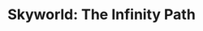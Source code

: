 ---
layout: game
title: "Skyworld: The Infinity Path"
site-category: "mobile"
permalink: /games/skyworld/

#components
list: ["cover-img", "description", "list-description", "downloads", "pixelart", "screenshots"]

#cover img
cover-img: "thumb_skyworld.jpeg"

#cover youtube
cover-youtube: "https://www.youtube.com/embed/PVXsSeOZx50"

#cover gif
cover-gif: "thumb_skyworld.jpeg"
cover-gif-width: 640
cover-gif-height: 480

#cover swf
cover-swf: "thumb_skyworld.jpeg"
cover-swf-width: 640
cover-swf-height: 480
cover-swf-description: "<b>Commands:</b> LEFT and RIGHT / Shoot: SPACE"

#description
description: >
 <p>Music City was a social game developed to the Facebook platform, at Gazeus Games. Where the players have the opportunity to manage their career to become a Rockstar, and also, you will able to buy awesome clothes, famous guitars, microphones, amps, dances and others things to create  the coolest presentation to share via Facebook.</p>

 <p>I was responsible for the game core, creating a scene based on tile map to place the musical instruments, developing our engine to create small video clips and animations based on XML to post on the Facebook timeline or share on Twitter.
 The Music City was developed with the ActionScript 3 to the Client side, Java as a Backend programming language and a NoSQL Database.</p>

#list-description
category: Arcade / Endless
platform: Mobile
language: Actionscript 3
tecnologies: "StarlingFW, StarlingMVC, Feathers AdobeAir"
role: Developer / Graphic Design

#downloads
android: "https://play.google.com/store/apps/details?id=air.setzer.skyworld"
apk: "https://play.google.com/store/apps/details?id=air.setzer.skyworld"
ios: "https://play.google.com/store/apps/details?id=air.setzer.skyworld"
flash: "https://play.google.com/store/apps/details?id=air.setzer.skyworld"

#pixelart
pixelart: ["/images/skyworld_pixelart.png"]

#screenshots
screenshots: ["game_skyworld.png"]


---